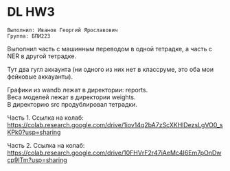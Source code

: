 # DL HW3 

```Выполнил: Иванов Георгий Ярославович ``` \
```Группа: БПИ223```

Выполнил часть с машинным переводом в одной тетрадке, а часть c NER в другой тетрадке.

Тут два гугл аккаунта (ни одного из них нет в классруме, это оба мои фейковые аккауанты).

Графики из wandb лежат в директории: reports. \
Веса моделей лежат в директории weights. \
В директорию src продублировал тетрадки. 

Часть 1. Ссылка на колаб: https://colab.research.google.com/drive/1iov14q2bA7zScXKHlDezsLgVO0_sKPk0?usp=sharing

Часть 2. Ссылка на колаб: https://colab.research.google.com/drive/10FHVrF2r47iAeMc4I6Em7pOnDwcp9ITm?usp=sharing

